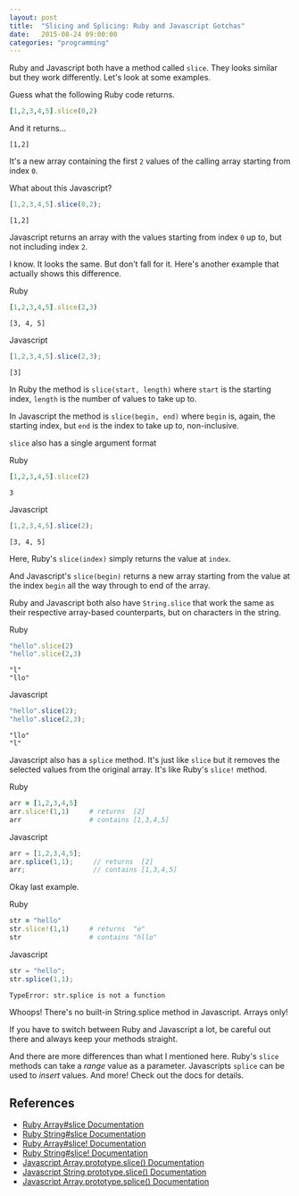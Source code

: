 ```yaml
---
layout: post
title:  "Slicing and Splicing: Ruby and Javascript Gotchas"
date:   2015-08-24 09:00:00
categories: "programming"
---
```


Ruby and Javascript both have a method called `slice`. They looks similar but they work differently. Let's look at some examples.

Guess what the following Ruby code returns.

```ruby
[1,2,3,4,5].slice(0,2)
```

And it returns...

`[1,2]`

It's a new array containing the first `2` values of the calling array starting from index `0`.

What about this Javascript?

```javascript
[1,2,3,4,5].slice(0,2);
```

`[1,2]`

Javascript returns an array with the values starting from index `0` up to, but not including index `2`.

I know. It looks the same. But don't fall for it. Here's another example that actually shows this difference.

Ruby

```ruby
[1,2,3,4,5].slice(2,3)
```

`[3, 4, 5]`

Javascript

```javascript
[1,2,3,4,5].slice(2,3);
```

`[3]`

In Ruby the method is `slice(start, length)` where `start` is the starting index, `length` is the number of values to take up to.

In Javascript the method is `slice(begin, end)` where `begin` is, again, the starting index, but `end` is the index to take up to, non-inclusive.

`slice` also has a single argument format

Ruby

```ruby
[1,2,3,4,5].slice(2)
```

`3`

Javascript

```javascript
[1,2,3,4,5].slice(2);
```

`[3, 4, 5]`

Here, Ruby's `slice(index)` simply returns the value at `index`.

And Javascript's `slice(begin)` returns a new array starting from the value at the index `begin` all the way through to end of the array.

Ruby and Javascript both also have `String.slice` that work the same as their respective array-based counterparts, but on characters in the string.

Ruby

```ruby
"hello".slice(2)
"hello".slice(2,3)
```

```
"l"
"llo"
```

Javascript

```javascript
"hello".slice(2);
"hello".slice(2,3);
```

```
"llo"
"l"
```

Javascript also has a `splice` method. It's just like `slice` but it removes the selected values from the original array. It's like Ruby's `slice!` method.

Ruby

```ruby
arr = [1,2,3,4,5]
arr.slice!(1,1)     # returns  [2]
arr                 # contains [1,3,4,5]
```

Javascript

```javascript
arr = [1,2,3,4,5];
arr.splice(1,1);     // returns  [2]
arr;                 // contains [1,3,4,5]
```

Okay last example.

Ruby

```ruby
str = "hello"
str.slice!(1,1)     # returns  "e"
str                 # contains "hllo"
```

Javascript

```javascript
str = "hello";
str.splice(1,1);
```

`TypeError: str.splice is not a function`

Whoops! There's no built-in String.splice method in Javascript. Arrays only!

If you have to switch between Ruby and Javascript a lot, be careful out there and always keep your methods straight.

And there are more differences than what I mentioned here. Ruby's `slice` methods can take a _range_ value as a parameter. Javascripts `splice` can be used to _insert_ values. And more! Check out the docs for details.

## References

*   [Ruby Array#slice Documentation](http://ruby-doc.org/core-2.2.0/Array.html#method-i-slice)
*   [Ruby String#slice Documentation](http://ruby-doc.org/core-2.2.0/String.html#method-i-slice)
*   [Ruby Array#slice! Documentation](http://ruby-doc.org/core-2.2.0/Array.html#method-i-slice-21)
*   [Ruby String#slice! Documentation](http://ruby-doc.org/core-2.2.0/String.html#method-i-slice-21)
*   [Javascript Array.prototype.slice() Documentation](https://developer.mozilla.org/en-US/docs/Web/JavaScript/Reference/Global_Objects/Array/slice)
*   [Javascript String.prototype.slice() Documentation](https://developer.mozilla.org/en-US/docs/Web/JavaScript/Reference/Global_Objects/String/slice)
*   [Javascript Array.prototype.splice() Documentation](https://developer.mozilla.org/en-US/docs/Web/JavaScript/Reference/Global_Objects/Array/splice)